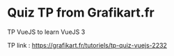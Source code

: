 # Quiz TP from Grafikart.fr

TP VueJS to learn VueJS 3

TP link : https://grafikart.fr/tutoriels/tp-quiz-vuejs-2232